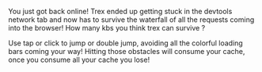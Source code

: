 You just got back online! Trex ended up getting stuck in the devtools network tab and now has to survive the waterfall of all the requests coming into the browser! How many kbs you think trex can survive ?

Use tap or click to jump or double jump, avoiding all the colorful loading bars coming your way! Hitting those obstacles will consume your cache, once you consume all your cache you lose!